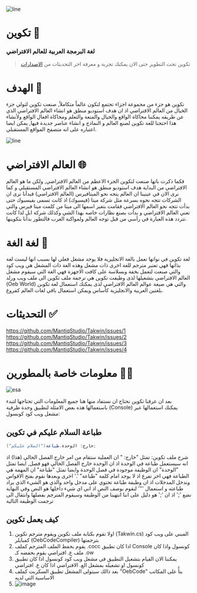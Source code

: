 ![line](https://github.com/MantiqStudio/Takwin/assets/167381007/5c06fe96-fbb1-449d-b198-6184bb62449d)
# تكوين 💜
### لغة البرمجة العربية للعالم الافتراضي
> تكوين تحت التطوير حتى الان يمكنك تجربة و معرفة اخر التحديثات من [الاصدارات](https://github.com/MantiqStudio/Takwin/releases) 

# الهدف 🎯
تكوين هو جزء من مجموعة اجزاء تجتمع لتكون عالماً متكاملاً, صنعت تكوين لتولي جزء الخيال من العالم الافتراضي
اذ ان هدف استوديو منطق هو انشاء العالم الافتراضي الذي عن طريقه يمكننا محاكاة الواقع والخيال والمتعة والتعلم ومحاكاة افعال الواقع
ولأنشاء هذا احتجنا للغة تكوين لصنع العالم و النماذج و انشاء عناصر جديدة فيها, يمكن ايضا اعتباره على انه متصفح المواقع المستقبلي.

![line](https://github.com/MantiqStudio/Takwin/assets/167381007/b218fee3-2c25-4b6d-af55-b8fd3a56978c)


# العالم الافتراضي 🌐
فكما ذكرت بانها صنعت لتكوين الجزء الاعظم من العالم الافتراضي, ولكن ما هو العالم الافتراضي من البداية
هدف استوديو منطق هو انشاء العالم الافتراضي المستقبلي و كما نرى الان في عينينا ان العالم يتجه نحو الميتافيرس (العالم الافتراضي)
فبدأنا نرى ان الشركات تتجه نحوه بسرعة مثل شركة ميتا (فيسبوك) اذ كانت تسمى بفيسبوك حتى بدأت تتجه نحو العالم الافتراضي
فقامت بتغير اسمها الى ميتا من كلمت ميتا فيرس والتي تعني العالم الافتراضي و بدأت بصنع نظارات خاصه بهذا الشي وكذلك شركة ابل
لذا كانت تتردد هذه العبارة في رأسي من قبل توجه العالم ولمواكبة الغرب فالتطور بدأنا بتكوينها.

# لغة الغة 📖
لغة تكوين في نواتها تعمل بالغة الانجليزية فلا يوجد مشغل فعلي لها بسبب انها ليست لغة بذاتها فهي تعتبر مترجم للغة اخرى ذات
مشغل وهذه الغة ذات المشغل هي ويب كود والتي صنعت لتعمل بخفة وبسلاسة على كافت الاجهزة فهي الغة التي سيقوم مشغل
العالم الافتراضي بتشغيلها لذى وظيفت تكوين هي ترجمة ملف تكوين الى ملف ويب ورلد (Oeb World) والتي هي صيغة
عوالم العالم الافتراضي لذى يمكنك استعمال لغة تكوبن بلغتين العربية والانجليزية كأساس ويمكن استعمال باقي لغات العالم كفروع.


# التحديثات ✅
https://github.com/MantiqStudio/Takwin/issues/1
https://github.com/MantiqStudio/Takwin/issues/2
https://github.com/MantiqStudio/Takwin/issues/3
https://github.com/MantiqStudio/Takwin/issues/4

# معلومات خاصة بالمطورين 👩‍💻
![esa](https://github.com/MantiqStudio/Takwin/assets/167381007/4d8f14b8-014a-4077-bdb2-d27bc7f4c4a2)


بعد ان عرفنا تكوين نحتاج ان نستفاد منها هنا جميع المعلومات التي تحتاجها لتبدء باستعمالها هذه بعض الامثلة
لتطبيق وحدة طرفية (Console) يمكنك استعمالها عبر مشغل ويب كود كونسول:
## طباعة السلام عليكم في تكوين
```cs
خارج: الوحدة.طباعة("السلام عليكم");
```
شرح ملف تكوين:
تمثل "خارج: " ان العملية ستقام من امر خارج الفصل الحالي (هذا) اذ انه سيستعمل طباعة في الوحدة اذ ان الوحدة خارج الفصل
الحالي فهو فصل, ايضا تمثل "الوحدة" ان الوظيفة موجودة في فصل الوحدة وايضا تمثل "طباعة" ان المهمة هي الطباعة فهي اخر
تفرع اذ لا يوجد امام كلمة "طباعة" '.' اخرى وبعدها نقوم بفتح الاقواس وندخل المدخلات اذ ان وظيفة طباعة تحتوي على مدخل واحد
والذي هو الشيء الذي يراد طباعته و استعمال '"' لنقوم بوصف النص اذ اني اي شيء داخلها هو النص وفي النهاية نضع ';' اذ ان
';' هو دليل على اننا انتهينا من الوظيفة وسيقوم المترجم بفصلها وانتقال الى ترجمت الوظيفة التالية

## كيف يعمل تكوين
1. اولا تقوم بكتابة ملف تكوين ويقوم مترجم تكوين (Takwin.cs) المبني على ويب كود كمبايلر (OebCodeCompiler) بترجمتها
2. يقوم بحفظ الملف المترجم كملف .cocc اذا كان تطبيق Console كونسول واذا كان ملف ع. افتراضي يقوم بحفضه كـ .ow
3. يمكننا الان القيام بتشغيل التطبيق في مشغل ويب كود كونسول اذا كان تطبيق كونسول او تشغيله بمشغل الع. الافتراضي اذا كان ع. افتراضي
4. بعد ذالك سيتولى المشغل تطبيق السكربت كملف "OebCode" بنأً على المكاتب الاساسية التي لديه
5. ![image](https://github.com/user-attachments/assets/f10342e3-61e1-4e0a-8566-f9e4a95d38fe)

